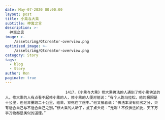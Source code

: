 ```yaml
---
date: May-07-2020 00:00:00
layout: post
title: 小乘与大乘
subtitle: 神寓之言
description: >-
  神寓之言
image: >-
    /assets/img/Qtcreator-overview.png
optimized_image: >-
    /assets/img/Qtcreator-overview.png
category: Story
tags:
  - blog
  - Story
author: Ron
paginate: true
---
```


							　　1417，《小乘与大乘》修大乘佛法的人遇到了修小乘佛法的人，修大乘的人有点看不起修小乘的人，修小乘的人便对他说：“有个人跑马拉松，他的极限是十公里，但他非要跑二十公里，结果，猝死在了途中。”他又接着说：“佛法本没有优劣之分，只有适合自己与不适合自己之别。”修大乘的人听了，点了点头说：“是啊！不仅佛法如此，天下万事万物都是类似的道理。”
							
							
						